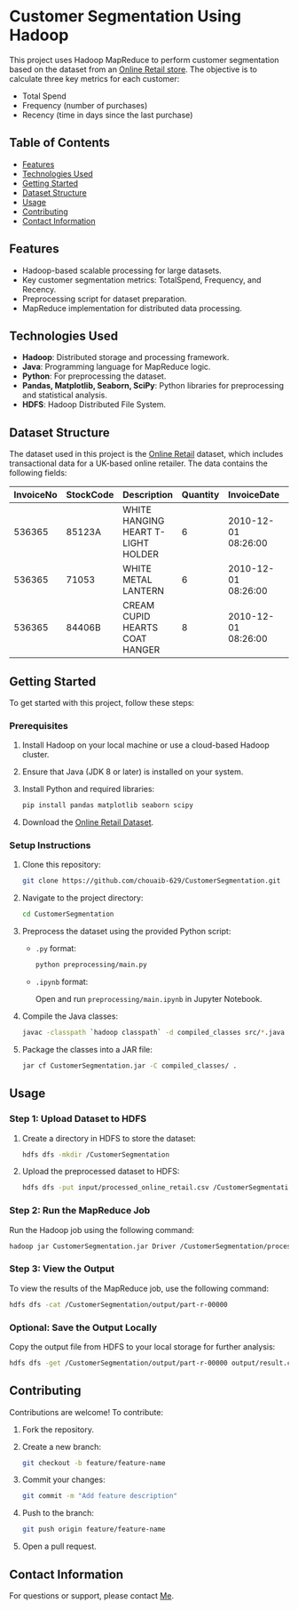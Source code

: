 # Customer Segmentation Using Hadoop

This project uses Hadoop MapReduce to perform customer segmentation based on the dataset from an [Online Retail store](https://archive.ics.uci.edu/dataset/352/online+retail). The objective is to calculate three key metrics for each customer:

- Total Spend
- Frequency (number of purchases)
- Recency (time in days since the last purchase)

## Table of Contents

- [Features](#features)
- [Technologies Used](#technologies-used)
- [Getting Started](#getting-started)
- [Dataset Structure](#dataset-structure)
- [Usage](#usage)
- [Contributing](#contributing)
- [Contact Information](#contact-information)

## Features

- Hadoop-based scalable processing for large datasets.
- Key customer segmentation metrics: TotalSpend, Frequency, and Recency.
- Preprocessing script for dataset preparation.
- MapReduce implementation for distributed data processing.

## Technologies Used

- **Hadoop**: Distributed storage and processing framework.
- **Java**: Programming language for MapReduce logic.
- **Python**: For preprocessing the dataset.
- **Pandas, Matplotlib, Seaborn, SciPy**: Python libraries for preprocessing and statistical analysis.
- **HDFS**: Hadoop Distributed File System.

## Dataset Structure

The dataset used in this project is the [Online Retail](https://archive.ics.uci.edu/dataset/352/online+retail) dataset, which includes transactional data for a UK-based online retailer. The data contains the following fields:

| InvoiceNo | StockCode | Description                          | Quantity | InvoiceDate         | UnitPrice | CustomerID | Country          |
|-----------|-----------|--------------------------------------|----------|---------------------|-----------|------------|------------------|
| 536365    | 85123A    | WHITE HANGING HEART T-LIGHT HOLDER  | 6        | 2010-12-01 08:26:00 | 2.55      | 17850      | United Kingdom   |
| 536365    | 71053     | WHITE METAL LANTERN                | 6        | 2010-12-01 08:26:00 | 3.39      | 17850      | United Kingdom   |
| 536365    | 84406B    | CREAM CUPID HEARTS COAT HANGER     | 8        | 2010-12-01 08:26:00 | 2.75      | 17850      | United Kingdom   |

## Getting Started

To get started with this project, follow these steps:

### Prerequisites

1. Install Hadoop on your local machine or use a cloud-based Hadoop cluster.
2. Ensure that Java (JDK 8 or later) is installed on your system.
3. Install Python and required libraries:

   ```bash
   pip install pandas matplotlib seaborn scipy
   ```

4. Download the [Online Retail Dataset](https://archive.ics.uci.edu/ml/datasets/Online+Retail).

### Setup Instructions

1. Clone this repository:

   ```bash
   git clone https://github.com/chouaib-629/CustomerSegmentation.git
   ```

2. Navigate to the project directory:

   ```bash
   cd CustomerSegmentation
   ```

3. Preprocess the dataset using the provided Python script:

   - `.py` format:

     ```bash
     python preprocessing/main.py
     ```

   - `.ipynb` format:

     Open and run `preprocessing/main.ipynb` in Jupyter Notebook.

4. Compile the Java classes:

   ```bash
   javac -classpath `hadoop classpath` -d compiled_classes src/*.java
   ```

5. Package the classes into a JAR file:

   ```bash
   jar cf CustomerSegmentation.jar -C compiled_classes/ .
   ```

## Usage

### Step 1: Upload Dataset to HDFS

1. Create a directory in HDFS to store the dataset:

   ```bash
   hdfs dfs -mkdir /CustomerSegmentation
   ```

2. Upload the preprocessed dataset to HDFS:

   ```bash
   hdfs dfs -put input/processed_online_retail.csv /CustomerSegmentation/
   ```

### Step 2: Run the MapReduce Job

Run the Hadoop job using the following command:

```bash
hadoop jar CustomerSegmentation.jar Driver /CustomerSegmentation/processed_online_retail.csv /CustomerSegmentation/output/
```

### Step 3: View the Output

To view the results of the MapReduce job, use the following command:

```bash
hdfs dfs -cat /CustomerSegmentation/output/part-r-00000
```

### **Optional:** Save the Output Locally

Copy the output file from HDFS to your local storage for further analysis:

```bash
hdfs dfs -get /CustomerSegmentation/output/part-r-00000 output/result.csv
```

## Contributing

Contributions are welcome! To contribute:

1. Fork the repository.
2. Create a new branch:

   ```bash
   git checkout -b feature/feature-name
   ```

3. Commit your changes:

   ```bash
   git commit -m "Add feature description"
   ```

4. Push to the branch:

   ```bash
   git push origin feature/feature-name
   ```

5. Open a pull request.

## Contact Information

For questions or support, please contact [Me](mailto:your-email@example.com).


